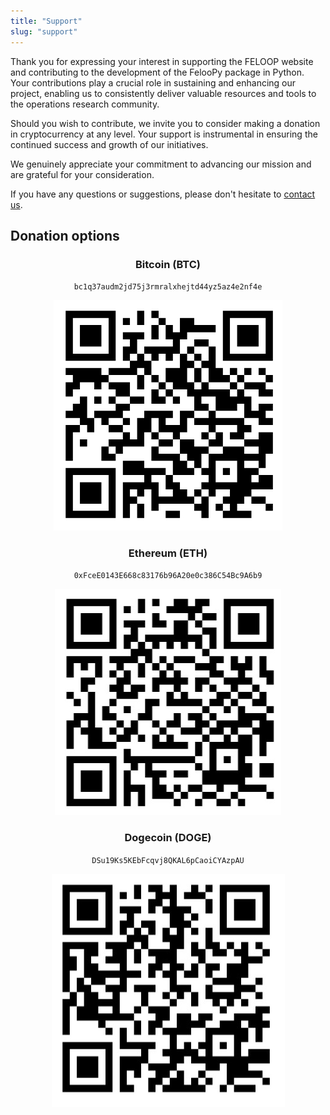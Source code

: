 ```yaml
---
title: "Support"
slug: "support"
---
```


Thank you for expressing your interest in supporting the FELOOP website and contributing to the development of the FelooPy package in Python. Your contributions play a crucial role in sustaining and enhancing our project, enabling us to consistently deliver valuable resources and tools to the operations research community.

Should you wish to contribute, we invite you to consider making a donation in cryptocurrency at any level. Your support is instrumental in ensuring the continued success and growth of our initiatives.

We genuinely appreciate your commitment to advancing our mission and are grateful for your consideration.

If you have any questions or suggestions, please don't hesitate to [contact us](portfolio/index.md).


## Donation options

<center>

### Bitcoin (BTC)
`bc1q37audm2jd75j3rmralxhejtd44yz5az4e2nf4e`

![Bitcoin QR code](assets/finance/my-bitcoin-wallet.jpg)


</center>

<center>

### Ethereum (ETH)
`0xFceE0143E668c83176b96A20e0c386C54Bc9A6b9`

![Ethereum QR code](assets/finance/my-ethereum-wallet.jpg)


</center>

<center>

### Dogecoin (DOGE)
`DSu19Ks5KEbFcqvj8QKAL6pCaoiCYAzpAU`

![Dogecoin QR code](assets/finance/my_dogecoin-wallet.jpg)


</center>
